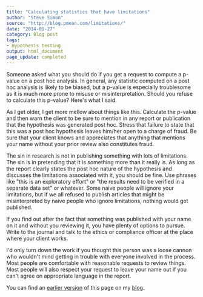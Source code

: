 ```yaml
---
title: "Calculating statistics that have limitations"
author: "Steve Simon"
source: "http://blog.pmean.com/limitations/"
date: "2014-01-27"
category: Blog post
tags:
- Hypothesis testing
output: html_document
page_update: completed
---
```


Someone asked what you should do if you get a request to compute a p-value on a post hoc analysis. In general, any statistic computed on a post hoc analysis is likely to be biased, but a p-value is especially troublesome as it is much more prone to misuse or misinterpretation. Should you refuse to calculate this p-value? Here's what I said.

<!---More--->

As I get older, I get more mellow about things like this. Calculate the p-value and then warn the client to be sure to mention in any report or publication that the hypothesis was generated post hoc. Stress that failure to state that this was a post hoc hypothesis leaves him/her open to a charge of fraud. Be sure that your client knows and appreciates that anything that mentions your name without your prior review also constitutes fraud.

The sin in research is not in publishing something with lots of limitations. The sin is in pretending that it is something more than it really is. As long as the report clearly states the post hoc nature of the hypothesis and discusses the limitations associated with it, you should be fine. Use phrases like "this is an exploratory effort" or "the results need to be verified in a separate data set" or whatever. Some naive people will ignore your limitations, but if we all refused to publish articles that might be misinterpreted by naive people who ignore limitations, nothing would get published.

If you find out after the fact that something was published with your name on it and without you reviewing it, you have plenty of options to pursue. Write to the journal and talk to the ethics or compliance officer at the place where your client works.

I'd only turn down the work if you thought this person was a loose cannon who wouldn't mind getting in trouble with everyone involved in the process. Most people are comfortable with reasonable requests to review things. Most people will also respect your request to leave your name out if you can't agree on appropriate language in the report.

You can find an [earlier version][sim1] of this page on my [blog][sim2].

[sim1]: http://blog.pmean.com/limitations/
[sim2]: http://blog.pmean.com
